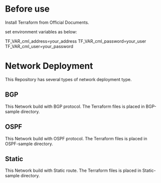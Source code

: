 # Before use

Install Terraform from Official Documents.

set environment variables as below:

TF_VAR_cml_address=your_address
TF_VAR_cml_password=your_user
TF_VAR_cml_user=your_password

# Network Deployment

This Repository has several types of network deployment type.

## BGP

This Network build with BGP protocol.
The Terraform files is placed in BGP-sample directory.

## OSPF

This Network build with OSPF protocol.
The Terraform files is placed in OSPF-sample directory.


## Static

This Network build with Static route.
The Terraform files is placed in Static-sample directory.
